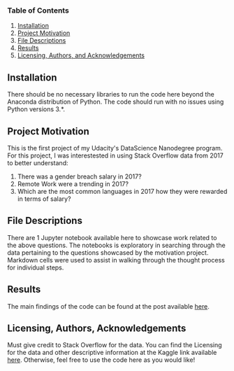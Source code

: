 
### Table of Contents

1. [Installation](#installation)
2. [Project Motivation](#motivation)
3. [File Descriptions](#files)
4. [Results](#results)
5. [Licensing, Authors, and Acknowledgements](#licensing)

## Installation <a name="installation"></a>

There should be no necessary libraries to run the code here beyond the Anaconda distribution of Python.  The code should run with no issues using Python versions 3.*.

## Project Motivation<a name="motivation"></a>

This is the first project of my Udacity's DataScience Nanodegree program. For this project, I was interestested in using Stack Overflow data from 2017 to better understand:

1. There was a gender breach salary in 2017?
2. Remote Work were a trending in 2017?
3. Which are the most common languages in 2017 how they were rewarded in terms of salary?

## File Descriptions <a name="files"></a>

There are 1 Jupyter notebook available here to showcase work related to the above questions. The notebooks is exploratory in searching through the data pertaining to the questions showcased by the motivation project.  Markdown cells were used to assist in walking through the thought process for individual steps.  


## Results<a name="results"></a>

The main findings of the code can be found at the post available [here](URL).

## Licensing, Authors, Acknowledgements<a name="licensing"></a>

Must give credit to Stack Overflow for the data.  You can find the Licensing for the data and other descriptive information at the Kaggle link available [here](https://www.kaggle.com/stackoverflow/so-survey-2017/data).  Otherwise, feel free to use the code here as you would like! 

